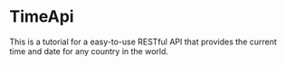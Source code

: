 # TimeApi
This is a tutorial for a easy-to-use RESTful API that provides the current time and date for any country in the world.
